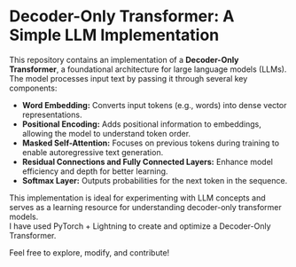 # Decoder-Only Transformer: A Simple LLM Implementation  

This repository contains an implementation of a **Decoder-Only Transformer**, a foundational architecture for large language models (LLMs). The model processes input text by passing it through several key components:  

- **Word Embedding:** Converts input tokens (e.g., words) into dense vector representations.  
- **Positional Encoding:** Adds positional information to embeddings, allowing the model to understand token order.  
- **Masked Self-Attention:** Focuses on previous tokens during training to enable autoregressive text generation.  
- **Residual Connections and Fully Connected Layers:** Enhance model efficiency and depth for better learning.  
- **Softmax Layer:** Outputs probabilities for the next token in the sequence.  

This implementation is ideal for experimenting with LLM concepts and serves as a learning resource for understanding decoder-only transformer models.  
I have used PyTorch + Lightning to create and optimize a Decoder-Only Transformer.

Feel free to explore, modify, and contribute!  
